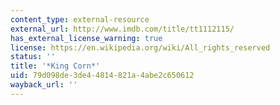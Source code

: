 ```yaml
---
content_type: external-resource
external_url: http://www.imdb.com/title/tt1112115/
has_external_license_warning: true
license: https://en.wikipedia.org/wiki/All_rights_reserved
status: ''
title: '*King Corn*'
uid: 79d098de-3de4-4814-821a-4abe2c650612
wayback_url: ''
---
```

